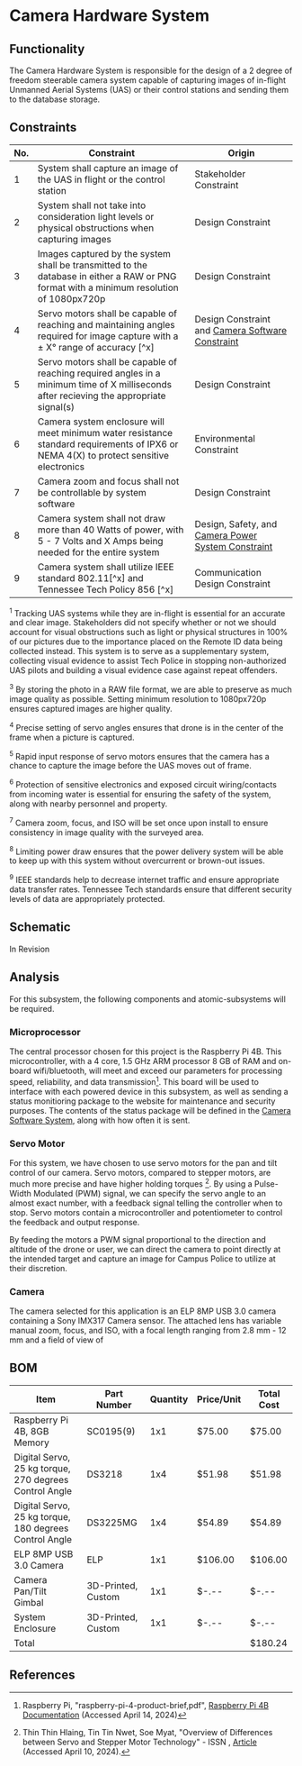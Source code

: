 # Camera Hardware System
## Functionality
The Camera Hardware System is responsible for the design of a 2 degree of freedom steerable camera system capable of capturing images of in-flight Unmanned Aerial Systems (UAS) or their control stations and sending them to the database storage.
## Constraints
| No.| Constraint | Origin |
| -- | --------- |--------|
|  1| System shall capture an image of the UAS in flight or the control station| Stakeholder Constraint|
|  2| System shall not take into consideration light levels or physical obstructions when capturing images|Design Constraint|
|  3| Images captured by the system shall be transmitted to the database in either a RAW or PNG format with a minimum resolution of 1080px720p | Design Constraint|
|  4| Servo motors shall be capable of reaching and maintaining angles required for image capture with a ± X° range of accuracy [^x]| Design Constraint and [Camera Software Constraint](Camera_Software_System.md)|
|  5| Servo motors shall be capable of reaching required angles in a minimum time of X milliseconds after recieving the appropriate signal(s)| Design Constraint|
|  6| Camera system enclosure will meet minimum water resistance standard requirements of IPX6 or NEMA 4(X) to protect sensitive electronics| Environmental Constraint|
|  7| Camera zoom and focus shall not be controllable by system software| Design Constraint|
|  8| Camera system shall not draw more than 40 Watts of power, with 5 - 7 Volts and X Amps being needed for the entire system | Design, Safety, and [Camera Power System Constraint](Power_System_Camera.md)|
|  9| Camera system shall utilize IEEE standard 802.11[^x] and Tennessee Tech Policy 856 [^x]| Communication Design Constraint|

<sup>1</sup> Tracking UAS systems while they are in-flight is essential for an accurate and clear image. Stakeholders did not specify whether or not we should account for visual obstructions such as light or physical structures in 100% of our pictures due to the importance placed on the Remote ID data being collected instead. This system is to serve as a supplementary system, collecting visual evidence to assist Tech Police in stopping non-authorized UAS pilots and building a visual evidence case against repeat offenders.

<sup>3</sup> By storing the photo in a RAW file format, we are able to preserve as much image quality as possible. Setting minimum resolution to 1080px720p ensures captured images are higher quality.

<sup>4</sup> Precise setting of servo angles ensures that drone is in the center of the frame when a picture is captured.

<sup>5</sup> Rapid input response of servo motors ensures that the camera has a chance to capture the image before the UAS moves out of frame.

<sup>6</sup> Protection of sensitive electronics and exposed circuit wiring/contacts from incoming water is essential for ensuring the safety of the system, along with nearby personnel and property.

<sup>7</sup> Camera zoom, focus, and ISO will be set once upon install to ensure consistency in image quality with the surveyed area.

<sup>8</sup> Limiting power draw ensures that the power delivery system will be able to keep up with this system without overcurrent or brown-out issues.

<sup>9</sup> IEEE standards help to decrease internet traffic and ensure appropriate data transfer rates. Tennessee Tech standards ensure that different security levels of data are appropriately protected.


## Schematic
In Revision <!--![V1_rev0_Screenshot](https://github.com/mrnye42/Drone-Tracker-Project/assets/158204925/2343008d-0690-4712-a40f-2eaa0785611a)-->
## Analysis
For this subsystem, the following components and atomic-subsystems will be required.

### Microprocessor
The central processor chosen for this project is the Raspberry Pi 4B. This microcontroller, with a 4 core, 1.5 GHz ARM processor 8 GB of RAM and on-board wifi/bluetooth, will meet and exceed our parameters for processing speed, reliability, and data transmission[^1]. This board will be used to interface with each powered device in this subsystem, as well as sending a status monitioring package to the website for maintenance and security purposes. The contents of the status package will be defined in the [Camera Software System](Camera_Software_System.md), along with how often it is sent.<!--[More fluff here]-->

### Servo Motor
For this system, we have chosen to use servo motors for the pan and tilt control of our camera. Servo motors, compared to stepper motors, are much more precise and have higher holding torques [^2]. By using a Pulse-Width Modulated (PWM) signal, we can specify the servo angle to an almost exact number, with a feedback signal telling the controller when to stop. Servo motors contain a microcontroller and potentiometer to control the feedback and output response.

By feeding the motors a PWM signal proportional to the direction and altitude of the drone or user, we can direct the camera to point directly at the intended target and capture an image for Campus Police to utilize at their discretion.

### Camera
The camera selected for this application is an ELP 8MP USB 3.0 camera containing a Sony IMX317 Camera sensor. The attached lens has variable manual zoom, focus, and ISO, with a focal length ranging from 2.8 mm - 12 mm and a field of view of


## BOM
| Item     | Part Number | Quantity | Price/Unit     | Total Cost |
| -------- | ------------| -------- |----------------|------------|
| Raspberry Pi 4B, 8GB Memory| SC0195(9)| 1x1| $75.00| $75.00|
| Digital Servo, 25 kg torque, 270 degrees Control Angle | DS3218| 1x4| $51.98| $51.98|
| Digital Servo, 25 kg torque, 180 degrees Control Angle| DS3225MG| 1x4| $54.89| $54.89|
| ELP 8MP USB 3.0 Camera| ELP| 1x1| $106.00| $106.00|
| Camera Pan/Tilt Gimbal| 3D-Printed, Custom| 1x1| $-.--| $-.--|
| System Enclosure| 3D-Printed, Custom| 1x1| $-.--| $-.--|
|Total     |             |          |                | $180.24|

## References
<!-- This is how to do footnotes for the references: --> 
[^1]: Raspberry Pi, "raspberry-pi-4-product-brief,pdf", [Raspberry Pi 4B Documentation](https://datasheets.raspberrypi.com/rpi4/raspberry-pi-4-product-brief.pdf) (Accessed April 14, 2024)
[^2]: Thin Thin Hlaing, Tin Tin Nwet, Soe Myat, "Overview of Differences between Servo and Stepper Motor Technology" - ISSN , [Article](https://irjaes.com/wp-content/uploads/2020/10/IRJAES-V4N3P86Y19.pdf) (Accessed April 10, 2024).
<!--etc.-->

